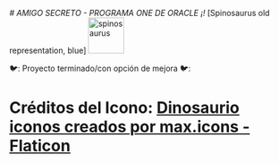<em> # AMIGO SECRETO - PROGRAMA ONE DE ORACLE ¡! </em>
[Spinosaurus old representation, blue] <img width="64" height="64" alt="spinosaurus" src="https://github.com/user-attachments/assets/409c59d2-b335-450f-b413-aa296e7bd600" />

🐦: Proyecto terminado/con opción de mejora 🐦:









# Créditos del Icono: <a href="https://www.flaticon.es/iconos-gratis/dinosaurio" title="dinosaurio iconos">Dinosaurio iconos creados por max.icons - Flaticon</a>
